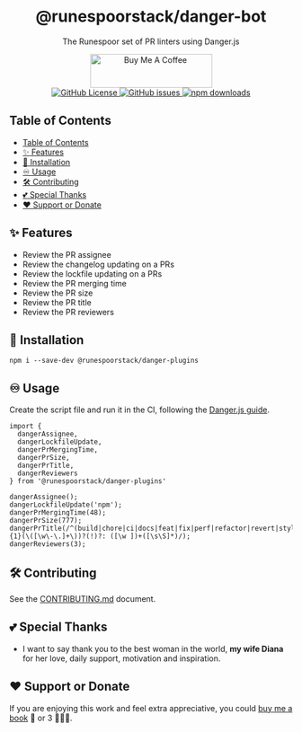 <div align="center">
  <h1>@runespoorstack/danger-bot</h1>
  <p>The Runespoor set of PR linters using Danger.js</p>
  <div>
     <a href="https://www.buymeacoffee.com/borisshulyak" target="_blank">
      <img src="https://cdn.buymeacoffee.com/buttons/v2/default-yellow.png" alt="Buy Me A Coffee" style="height: 60px !important;width: 217px !important;" >
    </a>
  </div>
  <a href="https://github.com/runespoor-engineering/runespoorstack/blob/main/LICENSE">
    <img alt="GitHub License" src="https://img.shields.io/github/license/runespoor-engineering/runespoorstack">
  </a>
  <a href="https://github.com/runespoor-engineering/runespoorstack/issues">
    <img alt="GitHub issues" src="https://img.shields.io/github/issues/runespoor-engineering/runespoorstack?color=5d2de0">
  </a>
  <a href="https://www.npmjs.com/package/@runespoorstack/danger-plugins">
    <img alt="npm downloads" src="https://img.shields.io/npm/dw/@runespoorstack/danger-plugins">
  </a>
</div>

## Table of Contents

- [Table of Contents](#table-of-contents)
- [✨ Features](#-features)
- [🦾 Installation](#-installation)
- [♾️ Usage](#️-usage)
- [🛠️ Contributing](#️-contributing)
- [💕 Special Thanks](#-special-thanks)
- [❤️ Support or Donate](#️-support-or-donate)

## ✨ Features

- Review the PR assignee
- Review the changelog updating on a PRs
- Review the lockfile updating on a PRs
- Review the PR merging time
- Review the PR size
- Review the PR title
- Review the PR reviewers

## 🦾 Installation

```shell
npm i --save-dev @runespoorstack/danger-plugins 
```

## ♾️ Usage

Create the script file and run it in the CI, following the [Danger.js guide](https://danger.systems/js/guides/getting_started).

```
import {
  dangerAssignee,
  dangerLockfileUpdate,
  dangerPrMergingTime,
  dangerPrSize,
  dangerPrTitle,
  dangerReviewers
} from '@runespoorstack/danger-plugins'

dangerAssignee();
dangerLockfileUpdate('npm');
dangerPrMergingTime(48);
dangerPrSize(777);
dangerPrTitle(/^(build|chore|ci|docs|feat|fix|perf|refactor|revert|style|test){1}(\([\w\-\.]+\))?(!)?: ([\w ])+([\s\S]*)/);
dangerReviewers(3);
```

## 🛠️ Contributing

See the [CONTRIBUTING.md](https://github.com/runespoor-engineering/runespoorstack/blob/main/CONTRIBUTING.md) document.

## 💕 Special Thanks

- I want to say thank you to the best woman in the world, **my wife Diana** for her love, daily support, motivation and inspiration.

## ❤️ Support or Donate

If you are enjoying this work and feel extra appreciative, you could [buy me a book](https://bmc.link/borisshulyak)
📖 or 3 📖📖📖.
